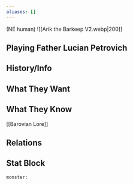 ```yaml
---
aliases: []
---
```

(NE human)
![[Arik the Barkeep V2.webp|200]]
## Playing Father Lucian Petrovich

## History/Info

## What They Want

## What They Know
[[Barovian Lore]]

## Relations

## Stat Block

```statblock
monster:
```

```dataviewjs
```
